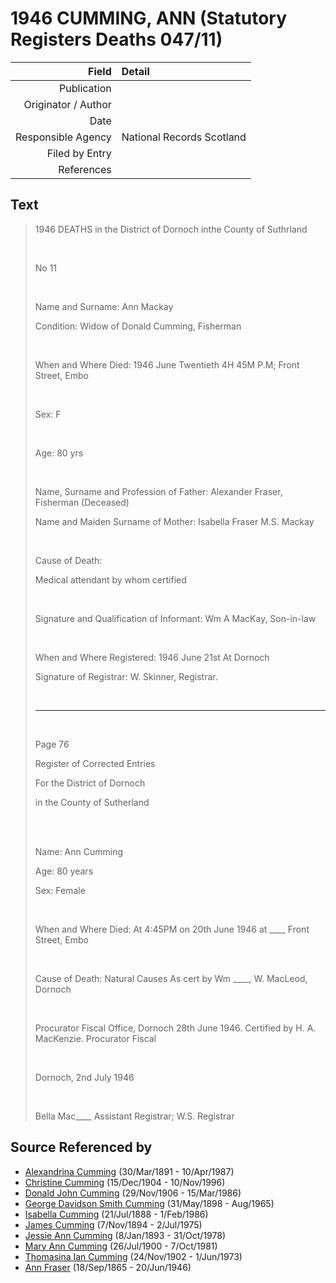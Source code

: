 ﻿---
layout: page
permalink: /sources/s34218473
---

# 1946 CUMMING, ANN (Statutory Registers Deaths 047/11)

Field | Detail
---:|:---
Publication | 
Originator / Author | 
Date | 
Responsible Agency | National Records Scotland
Filed by Entry | 
References | 

## Text

> 1946 DEATHS in the District of Dornoch inthe County of Suthrland
>
> <br/>
>
> No 11
>
> <br/>
>
> Name and Surname: Ann Mackay
>
> Condition: Widow of Donald Cumming, Fisherman
>
> <br/>
>
> When and Where Died: 1946 June Twentieth 4H 45M P.M; Front Street, Embo
>
> <br/>
>
> Sex: F
>
> <br/>
>
> Age: 80 yrs
>
> <br/>
>
> Name, Surname and Profession of Father: Alexander Fraser, Fisherman (Deceased)
>
> Name and Maiden Surname of Mother: Isabella Fraser M.S. Mackay
>
> <br/>
>
> Cause of Death:
>
> Medical attendant by whom certified
>
> <br/>
>
> Signature and Qualification of Informant: Wm A MacKay, Son-in-law
>
> <br/>
>
> When and Where Registered: 1946 June 21st At Dornoch
>
> Signature of Registrar: W. Skinner, Registrar.
>
> <br/>
>
> ---
>
> <br/>
>
> Page 76
>
> Register of Corrected Entries
>
> For the District of Dornoch
>
> in the County of Sutherland
>
> <br/>
>
> <br/>
>
> Name: Ann Cumming
>
> Age: 80 years
>
> Sex: Female
>
> <br/>
>
> When and Where Died: At 4:45PM on 20th June 1946 at ____ Front Street, Embo
>
> <br/>
>
> Cause of Death: Natural Causes As cert by Wm ____, W. MacLeod, Dornoch
>
> <br/>
>
> Procurator Fiscal Office, Dornoch 28th June 1946. Certified by H. A. MacKenzie. Procurator Fiscal
>
> <br/>
>
> Dornoch, 2nd July 1946
>
> <br/>
>
> Bella Mac____ Assistant Registrar; W.S. Registrar
>

## Source Referenced by

* [Alexandrina Cumming](../people/@57186713@-alexandrina-cumming-b1891-3-30-d1987-4-10.md) (30/Mar/1891 - 10/Apr/1987)
* [Christine Cumming](../people/@24328630@-christine-cumming-b1904-12-15-d1996-11-10.md) (15/Dec/1904 - 10/Nov/1996)
* [Donald John Cumming](../people/@22331378@-donald-john-cumming-b1906-11-29-d1986-3-15.md) (29/Nov/1906 - 15/Mar/1986)
* [George Davidson Smith Cumming](../people/@13773669@-george-davidson-smith-cumming-b1898-5-31-d1965-8.md) (31/May/1898 - Aug/1965)
* [Isabella Cumming](../people/@84684994@-isabella-cumming-b1888-7-21-d1986-2-1.md) (21/Jul/1888 - 1/Feb/1986)
* [James Cumming](../people/@492889@-james-cumming-b1894-11-7-d1975-7-2.md) (7/Nov/1894 - 2/Jul/1975)
* [Jessie Ann Cumming](../people/@66222886@-jessie-ann-cumming-b1893-1-8-d1978-10-31.md) (8/Jan/1893 - 31/Oct/1978)
* [Mary Ann Cumming](../people/@48241984@-mary-ann-cumming-b1900-7-26-d1981-10-7.md) (26/Jul/1900 - 7/Oct/1981)
* [Thomasina Ian Cumming](../people/@92241152@-thomasina-ian-cumming-b1902-11-24-d1973-6-1.md) (24/Nov/1902 - 1/Jun/1973)
* [Ann Fraser](../people/@70425788@-ann-fraser-b1865-9-18-d1946-6-20.md) (18/Sep/1865 - 20/Jun/1946)
